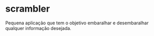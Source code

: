 # scrambler
Pequena aplicação que tem o objetivo embaralhar e desembaralhar qualquer informação desejada.
